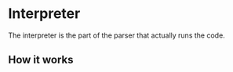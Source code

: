 # Interpreter

The interpreter is the part of the parser that actually runs the code.

## How it works

